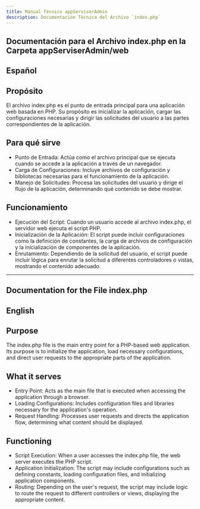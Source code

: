 ```yaml
---
title: Manual Técnico appServiserAdmin
description: Documentación Técnica del Archivo `index.php`
---
```


## Documentación para el Archivo index.php en la Carpeta appServiserAdmin/web

## Español

## Propósito
El archivo index.php es el punto de entrada principal para una aplicación web basada en PHP. Su propósito es inicializar la aplicación, cargar las configuraciones necesarias y dirigir las solicitudes del usuario a las partes correspondientes de la aplicación.

## Para qué sirve
- Punto de Entrada: Actúa como el archivo principal que se ejecuta cuando se accede a la aplicación a través de un navegador.
- Carga de Configuraciones: Incluye archivos de configuración y bibliotecas necesarias para el funcionamiento de la aplicación.
- Manejo de Solicitudes: Procesa las solicitudes del usuario y dirige el flujo de la aplicación, determinando qué contenido se debe mostrar.

## Funcionamiento
- Ejecución del Script: Cuando un usuario accede al archivo index.php, el servidor web ejecuta el script PHP.
- Inicialización de la Aplicación: El script puede incluir configuraciones como la definición de constantes, la carga de archivos de configuración y la inicialización de componentes de la aplicación.
- Enrutamiento: Dependiendo de la solicitud del usuario, el script puede incluir lógica para enrutar la solicitud a diferentes controladores o vistas, mostrando el contenido adecuado.

---

## Documentation for the File index.php

## English

## Purpose
The index.php file is the main entry point for a PHP-based web application. Its purpose is to initialize the application, load necessary configurations, and direct user requests to the appropriate parts of the application.

## What it serves
- Entry Point: Acts as the main file that is executed when accessing the application through a browser.
- Loading Configurations: Includes configuration files and libraries necessary for the application's operation.
- Request Handling: Processes user requests and directs the application flow, determining what content should be displayed.

## Functioning
- Script Execution: When a user accesses the index.php file, the web server executes the PHP script.
- Application Initialization: The script may include configurations such as defining constants, loading configuration files, and initializing application components.
- Routing: Depending on the user's request, the script may include logic to route the request to different controllers or views, displaying the appropriate content.
